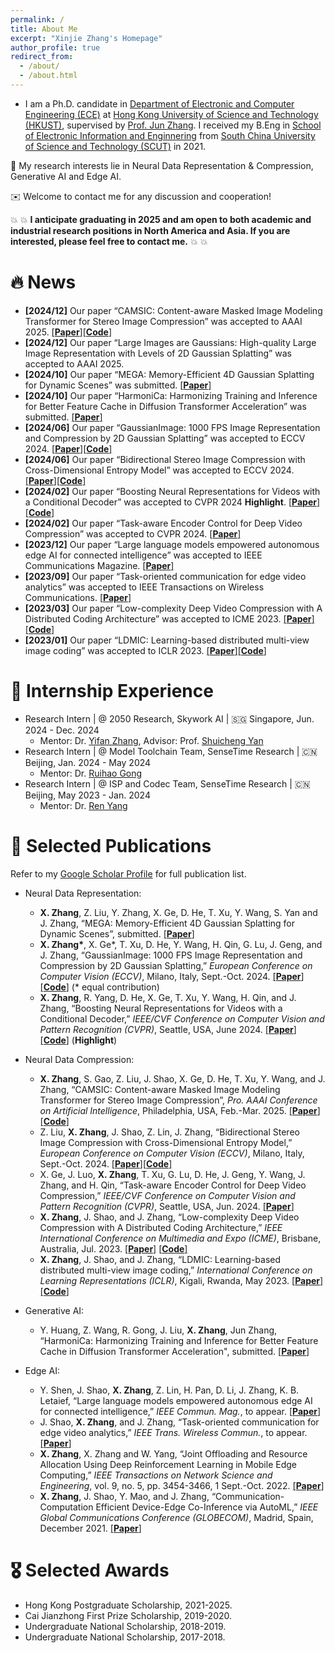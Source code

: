 ```yaml
---
permalink: /
title: About Me
excerpt: "Xinjie Zhang's Homepage"
author_profile: true
redirect_from: 
  - /about/
  - /about.html
---
```


- I am a Ph.D. candidate in [Department of Electronic and Computer Engineering (ECE)](https://ece.hkust.edu.hk/) at [Hong Kong University of Science and Technology (HKUST)](https://hkust.edu.hk/), supervised by [Prof. Jun Zhang](https://eejzhang.people.ust.hk/). I received my B.Eng in [School of Electronic Information and Enginnering](http://www2.scut.edu.cn/ee/main.htm) from [South China University of Science and Technology (SCUT)](https://www.scut.edu.cn/new/) in 2021.

📌 My research interests lie in Neural Data Representation & Compression, Generative AI and Edge AI.

✉️ Welcome to contact me for any discussion and cooperation!

💥 💥 **I anticipate graduating in 2025 and am open to both academic and industrial research positions in North America and Asia. If you are interested, please feel free to contact me.** 💥 💥

# 🔥 News
- **[2024/12]** Our paper “CAMSIC: Content-aware Masked Image Modeling Transformer for Stereo Image Compression” was accepted to AAAI 2025. [[**Paper**]](https://arxiv.org/abs/2403.08505)[[**Code**]](https://github.com/Xinjie-Q/CAMSIC)
- **[2024/12]** Our paper “Large Images are Gaussians: High-quality Large Image Representation with Levels of 2D Gaussian Splatting” was accepted to AAAI 2025.
- **[2024/10]** Our paper “MEGA: Memory-Efficient 4D Gaussian Splatting for Dynamic Scenes” was submitted. [[**Paper**]](https://arxiv.org/abs/2410.13613)
- **[2024/10]** Our paper “HarmoniCa: Harmonizing Training and Inference for Better Feature Cache in Diffusion Transformer Acceleration” was submitted. [[**Paper**]](https://arxiv.org/abs/2410.01723)
- **[2024/06]** Our paper “GaussianImage: 1000 FPS Image Representation and Compression by 2D Gaussian Splatting” was accepted to ECCV 2024. [[**Paper**]](https://arxiv.org/abs/2403.08551)[[**Code**]](https://github.com/Xinjie-Q/GaussianImage)
- **[2024/06]** Our paper “Bidirectional Stereo Image Compression with Cross-Dimensional Entropy Model” was accepted to ECCV 2024. [[**Paper**]](https://arxiv.org/abs/2407.10632)[[**Code**]](https://github.com/LIUZhening111/BiSIC) 
- **[2024/02]** Our paper “Boosting Neural Representations for Videos with a Conditional Decoder” was accepted to CVPR 2024 **Highlight**. [[**Paper**]](https://arxiv.org/abs/2402.18152)[[**Code**]](https://github.com/Xinjie-Q/Boosting-NeRV)
- **[2024/02]** Our paper “Task-aware Encoder Control for Deep Video Compression” was accepted to CVPR 2024. [[**Paper**]](https://arxiv.org/abs/2404.04848)
- **[2023/12]** Our paper “Large language models empowered autonomous edge AI for connected intelligence” was accepted to IEEE Communications Magazine. [[**Paper**]](https://arxiv.org/abs/2307.02779)
- **[2023/09]** Our paper “Task-oriented communication for edge video analytics” was accepted to IEEE Transactions on Wireless Communications. [[**Paper**]](https://arxiv.org/abs/2211.14049)
- **[2023/03]** Our paper “Low-complexity Deep Video Compression with A Distributed Coding Architecture” was accepted to ICME 2023. [[**Paper**]](https://arxiv.org/abs/2303.11599)[[**Code**]](https://github.com/Xinjie-Q/Distributed-DVC) 
- **[2023/01]** Our paper “LDMIC: Learning-based distributed multi-view image coding” was accepted to ICLR 2023. [[**Paper**]](https://arxiv.org/abs/2301.09799)[[**Code**]](https://github.com/Xinjie-Q/LDMIC)

# 🏢 Internship Experience
- Research Intern | @ 2050 Research, Skywork AI | 🇸🇬 Singapore, Jun. 2024 - Dec. 2024
  - Mentor: Dr. [Yifan Zhang](https://sites.google.com/view/yifan-zhang/), Advisor: Prof. [Shuicheng Yan](https://yanshuicheng.info/)
- Research Intern | @ Model Toolchain Team, SenseTime Research | 🇨🇳 Beijing, Jan. 2024 - May 2024
  - Mentor: Dr. [Ruihao Gong](https://xhplus.github.io/)
- Research Intern | @ ISP and Codec Team, SenseTime Research | 🇨🇳 Beijing, May 2023 - Jan. 2024
  - Mentor: Dr. [Ren Yang](https://renyang-home.github.io/)

# 📝 Selected Publications

Refer to my [Google Scholar Profile](https://scholar.google.com/citations?hl=zh-CN&user=U_gSl6wAAAAJ) for full publication list.
- Neural Data Representation:
  - **X. Zhang**, Z. Liu, Y. Zhang, X. Ge, D. He, T. Xu, Y. Wang, S. Yan and J. Zhang, “MEGA: Memory-Efficient 4D Gaussian Splatting for Dynamic Scenes”, submitted. [[**Paper**]](https://arxiv.org/abs/2410.13613)
  - **X. Zhang\***, X. Ge\*, T. Xu, D. He, Y. Wang, H. Qin, G. Lu, J. Geng, and J. Zhang, “GaussianImage: 1000 FPS Image Representation and Compression by 2D Gaussian Splatting,” *European Conference on Computer Vision (ECCV)*, Milano, Italy, Sept.-Oct. 2024. [[**Paper**]](https://arxiv.org/abs/2403.08551)[[**Code**]](https://github.com/Xinjie-Q/GaussianImage) (* equal contribution) 
  - **X. Zhang**, R. Yang, D. He, X. Ge, T. Xu, Y. Wang, H. Qin, and J. Zhang, “Boosting Neural Representations for Videos with a Conditional Decoder,” *IEEE/CVF Conference on Computer Vision and Pattern Recognition (CVPR)*, Seattle, USA, June 2024. [[**Paper**]](https://arxiv.org/abs/2402.18152)[[**Code**]](https://github.com/Xinjie-Q/Boosting-NeRV) (**Highlight**)

- Neural Data Compression:
    - **X. Zhang**, S. Gao, Z. Liu, J. Shao, X. Ge, D. He, T. Xu, Y. Wang, and J. Zhang, “CAMSIC: Content-aware Masked Image Modeling Transformer for Stereo Image Compression”, *Pro. AAAI Conference on Artificial Intelligence*, Philadelphia, USA, Feb.-Mar. 2025. [[**Paper**]](https://arxiv.org/abs/2403.08505)[[**Code**]](https://github.com/Xinjie-Q/CAMSIC)
    - Z. Liu, **X. Zhang**, J. Shao, Z. Lin, J. Zhang, “Bidirectional Stereo Image Compression with Cross-Dimensional Entropy Model,” *European Conference on Computer Vision (ECCV)*, Milano, Italy, Sept.-Oct. 2024. [[**Paper**]](https://arxiv.org/abs/2407.10632)[[**Code**]](https://github.com/LIUZhening111/BiSIC) 
    - X. Ge, J. Luo, **X. Zhang**, T. Xu, G. Lu, D. He, J. Geng, Y. Wang, J. Zhang, and H. Qin, “Task-aware Encoder Control for Deep Video Compression,” *IEEE/CVF Conference on Computer Vision and Pattern Recognition (CVPR)*, Seattle, USA, Jun. 2024. [[**Paper**]](https://arxiv.org/abs/2404.04848)
  - **X. Zhang**, J. Shao, and J. Zhang, “Low-complexity Deep Video Compression with A Distributed Coding Architecture,” *IEEE International Conference on Multimedia and Expo (ICME)*, Brisbane, Australia, Jul. 2023. [[**Paper**]](https://arxiv.org/abs/2303.11599) [[**Code**]](https://github.com/Xinjie-Q/Distributed-DVC) 
  - **X. Zhang**, J. Shao, and J. Zhang, “LDMIC: Learning-based distributed multi-view image coding,” *International Conference on Learning Representations (ICLR)*, Kigali, Rwanda, May 2023. [[**Paper**]](https://arxiv.org/abs/2301.09799) [[**Code**]](https://github.com/Xinjie-Q/LDMIC)

- Generative AI:
  - Y. Huang, Z. Wang, R. Gong, J. Liu, **X. Zhang**, Jun Zhang, “HarmoniCa: Harmonizing Training and Inference for Better Feature Cache in Diffusion Transformer Acceleration", submitted. [[**Paper**]](https://arxiv.org/abs/2410.01723)

- Edge AI:
  - Y. Shen, J. Shao, **X. Zhang**, Z. Lin, H. Pan, D. Li, J. Zhang, K. B. Letaief, “Large language models empowered autonomous edge AI for connected intelligence,” *IEEE Commun. Mag.*, to appear. [[**Paper**]](https://arxiv.org/abs/2307.02779)
  - J. Shao, **X. Zhang**, and J. Zhang, “Task-oriented communication for edge video analytics,” *IEEE Trans. Wireless Commun.*, to appear. [[**Paper**]](https://arxiv.org/abs/2211.14049)
  - **X. Zhang**, X. Zhang and W. Yang, “Joint Offloading and Resource Allocation Using Deep Reinforcement Learning in Mobile Edge Computing,” *IEEE Transactions on Network Science and Engineering*, vol. 9, no. 5, pp. 3454-3466, 1 Sept.-Oct. 2022. [[**Paper**]](https://ieeexplore.ieee.org/abstract/document/9802709) 
  - **X. Zhang**, J. Shao, Y. Mao, and J. Zhang, “Communication-Computation Efficient Device-Edge Co-Inference via AutoML,” *IEEE Global Communications Conference (GLOBECOM)*, Madrid, Spain, December 2021. [[**Paper**]](https://arxiv.org/abs/2108.13009) 

# 🎖 Selected Awards

- Hong Kong Postgraduate Scholarship, 2021-2025.
- Cai Jianzhong First Prize Scholarship, 2019-2020.
- Undergraduate National Scholarship, 2018-2019.
- Undergraduate National Scholarship, 2017-2018.


